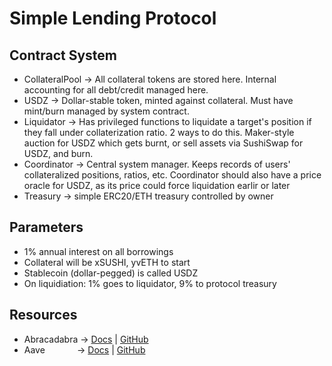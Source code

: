 # Simple Lending Protocol

## Contract System

- CollateralPool -> All collateral tokens are stored here. Internal accounting for all debt/credit managed here.
- USDZ -> Dollar-stable token, minted against collateral. Must have mint/burn managed by system contract. 
- Liquidator -> Has privileged functions to liquidate a target's position if they fall under collaterization ratio. 2 ways to do this. Maker-style auction for USDZ which gets burnt, or sell assets via SushiSwap for USDZ, and burn.
- Coordinator -> Central system manager. Keeps records of users' collateralized positions, ratios, etc. Coordinator should also have a price oracle for USDZ, as its price could force liquidation earlir or later
- Treasury -> simple ERC20/ETH treasury controlled by owner
 
## Parameters

- 1% annual interest on all borrowings
- Collateral will be xSUSHI, yvETH to start
- Stablecoin (dollar-pegged) is called USDZ
- On liquidiation: 1% goes to liquidator, 9% to protocol treasury

## Resources

- Abracadabra -> [Docs](https://wizard69.gitbook.io/abracadabra-money/) | [GitHub](https://github.com/Abracadabra-money/magic-internet-money/blob/main/contracts/helpers/YearnLiquidityMigrationHelper.sol)
- Aave &nbsp;&nbsp;&nbsp;&nbsp;&nbsp;&nbsp;&nbsp;&nbsp;&nbsp;&nbsp;&nbsp;&nbsp;-> [Docs](https://docs.aave.com/developers/) | [GitHub](https://github.com/aave/protocol-v2)